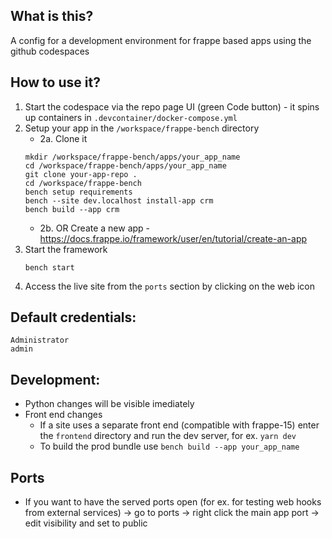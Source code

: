 ##  What is this?

A config for a development environment for frappe based apps using the github codespaces 

## How to use it?

1. Start the codespace via the repo page UI (green Code button) - it spins up containers in `.devcontainer/docker-compose.yml`
3. Setup your app in the `/workspace/frappe-bench` directory
   - 2a. Clone it
   ```
   mkdir /workspace/frappe-bench/apps/your_app_name
   cd /workspace/frappe-bench/apps/your_app_name
   git clone your-app-repo .
   cd /workspace/frappe-bench
   bench setup requirements
   bench --site dev.localhost install-app crm
   bench build --app crm
   ```
   - 2b. OR Create a new app - https://docs.frappe.io/framework/user/en/tutorial/create-an-app
4. Start the framework 
   ```
   bench start
   ```
5. Access the live site from the `ports` section by clicking on the web icon


## Default credentials:
```
Administrator
admin
```

## Development:
- Python changes will be visible imediately
- Front end changes
   - If a site uses a separate front end (compatible with frappe-15) enter the `frontend` directory and run the dev server, for ex. `yarn dev`
   - To build the prod bundle use `bench build --app your_app_name`

 ## Ports
- If you want to have the served ports open (for ex. for testing web hooks from external services) -> go to ports -> right click the main app port -> edit visibility and set to public
